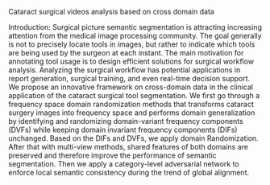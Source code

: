 Cataract surgical videos analysis based on cross domain data

Introduction:
Surgical picture semantic segmentation is attracting increasing attention from the medical image processing community. The goal generally is not to precisely locate tools in images, but rather to indicate which tools are being used by the surgeon at each instant. The main motivation for annotating tool usage is to design efficient solutions for surgical workflow analysis. Analyzing the surgical workflow has potential applications in report generation, surgical training, and even real-time decision support.
We propose an innovative framework on cross-domain data in the clinical application of the cataract surgical tool segmentation. We first go through a frequency space domain randomization methods that transforms cataract surgery images into frequency space and performs domain generalization by identifying and randomizing domain-variant frequency components (DVFs) while keeping domain invariant frequency components (DIFs) unchanged. Based on the DIFs and DVFs, we apply domain Randomization. After that with multi-view methods, shared features of both domains are preserved and therefore improve the performance of semantic segmentation. Then we apply a category-level adversarial network to enforce local semantic consistency during the trend of global alignment.
